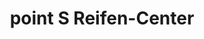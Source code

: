 ---
title: "point S Reifen-Center"
url: /herzogenrath/point-s-reifen-center/
shop: Autowerkstatt
---